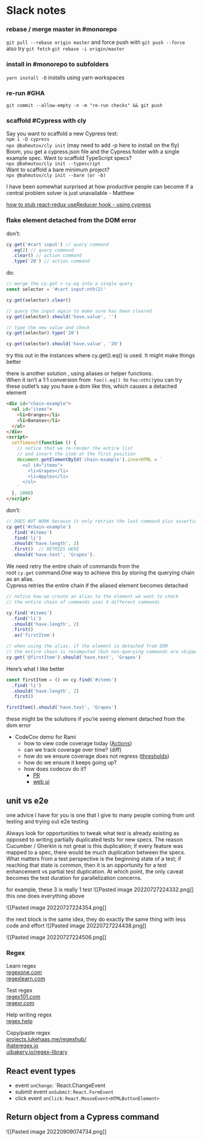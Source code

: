# Slack notes
### rebase / merge master in #monorepo
`git pull --rebase origin master` and force push with `git push --force` 
also try
`git fetch`
`git rebase -i origin/master`


### install in #monorepo to subfolders
`yarn install -D`  installs using yarn workspaces

### re-run #GHA
`git commit --allow-empty -n -m "re-run checks" && git push`

### scaffold #Cypress with cly
Say you want to scaffold a new Cypress test:  
`npm i -D cypress`  
`npx @bahmutov/cly init` (may need to add -p here to install on the fly)  
Boom, you get a cypress.json file and the Cypress folder with a single example spec. 
Want to scaffold TypeScript specs?  
`npx @bahmutov/cly init --typescript`  
Want to scaffold a bare minimum project?  
`npx @bahmutov/cly init --bare (or -b)`

I have been somewhat surprised at how productive people can become if a central problem solver is just unavailable - Matthew

[how to stub react-redux useReducer hook - using cypress](https://stackoverflow.com/questions/66151947/how-to-stub-react-redux-usereducer-hook-using-cypress)

### flake element detached from the DOM error
don’t:  
```js 
cy.get('#cart input') // query command
  .eq(2) // query command
  .clear() // action command
  .type('20') // action command
```

do:  

```js
// merge the cy.get + cy.eq into a single query
const selector = '#cart input:nth(2)'

cy.get(selector).clear()

// query the input again to make sure has been cleared
cy.get(selector).should('have.value', '')

// type the new value and check
cy.get(selector).type('20')

cy.get(selector).should('have.value', '20')

```

try this out in the instances where cy.get().eq() is used. It might make things better


there is another solution , using aliases or helper functions.  
When it isn’t a 1:1 conversion from  `foo().eq()`  to `foo:nth()`you can try these outlet’s say you have a dom like this, which causes a detached element

```html
<div id="chain-example">
  <ul id="items">
    <li>Oranges</li>
    <li>Bananas</li>
  </ul>
</div>
<script>
  setTimeout(function () {
    // notice that we re-render the entire list
    // and insert the item at the first position
    document.getElementById('chain-example').innerHTML = `
      <ul id="items">
        <li>Grapes</li>
        <li>Apples</li>
      </ul>
    `
  }, 2000)
</script>
```

don’t:

```js
// DOES NOT WORK because it only retries the last command plus assertion
cy.get('#chain-example')
  .find('#items')
  .find('li')
  .should('have.length', 2)
  .first()  // RETRIES HERE 
  .should('have.text', 'Grapes'). 
```

We need retry the entire chain of commands from the root `cy.get` command.One way to achieve this by storing the querying chain as an alias.  
Cypress retries the entire chain if the aliased element becomes detached

```js
// notice how we create an alias to the element we want to check
// the entire chain of commands uses 4 different commands

cy.find('#items')
  .find('li')
  .should('have.length', 2)
  .first()
  .as('firstItem')

// when using the alias, if the element is detached from DOM
// the entire chain is recomputed (but non-querying commands are skipped)
cy.get('@firstItem').should('have.text', 'Grapes')
```

Here’s what I like better  

```js
const firstItem = () => cy.find('#items')
  .find('li')
  .should('have.length', 2)
  .first()

firstItem().should('have.text', 'Grapes')

```



these might be the solutions if you’re seeing element detached from the dom error

-   CodeCov demo for Rami
    -   how to view code coverage today ([Actions](https://github.com/helloextend/node-core/runs/7544057063?check_suite_focus=true))
    -   can we track coverage over time? (diff)
    -   how do we ensure coverage does not regress ([thresholds](https://github.com/helloextend/node-core/blob/master/services/contracts/jest.config.js))
    -   how do we ensure it keeps going up?
    -   how does codecov do it?
        -   [PR](https://github.com/muratkeremozcan/react-hooks-in-action-with-cypress/pull/193)
        -   [web ui](https://app.codecov.io/gh)


## unit vs e2e
one advice I have for you is one that I give to many people coming from unit testing and trying out e2e testing


Always look for opportunities to tweak what test is already existing as opposed to writing partially duplicated tests for new specs. The reason Cucumber / Gherkin is not great is this duplication; if every feature was mapped to a spec, there would be much duplication between the specs. What matters from a test perspective is the beginning state of a test; if reaching that state is common, then it is an opportunity for a test enhancement vs partial test duplication. At which point, the only caveat becomes the test duration for parallelization concerns.


for example, these 3 is really 1 test
![[Pasted image 20220727224332.png]]
this one does everything above

![[Pasted image 20220727224354.png]]

the next block is the same idea, they do exactly the same thing with less code and effort
![[Pasted image 20220727224438.png]]


![[Pasted image 20220727224506.png]]





### Regex
Learn regex  
[regexone.com](http://regexone.com/)  
[regexlearn.com](http://regexlearn.com/)

Test regex  
[regex101.com](http://regex101.com/)  
[regexr.com](http://regexr.com/)

Help writing regex  
[regex.help](http://regex.help/)

Copy/paste regex  
[projects.lukehaas.me/regexhub/](http://projects.lukehaas.me/regexhub/)  
[ihateregex.io](http://ihateregex.io/)  
[uibakery.io/regex-library](http://uibakery.io/regex-library)


## React event types
-   event  `onChange`: `React.ChangeEvent<HTMLInputElement> 
-   submit event `onSubmit`: `React.FormEvent`
-   click event  `onClick`: `React.MouseEvent<HTMLButtonElement>`


## Return object from a Cypress command
![[Pasted image 20220909074734.png]]
